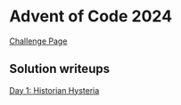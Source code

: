 # Advent of Code 2024

[Challenge Page](https://adventofcode.com/2024)

## Solution writeups

[Day 1: Historian Hysteria](https://github.com/whzd/adventofcode/tree/main/2024/day1)
